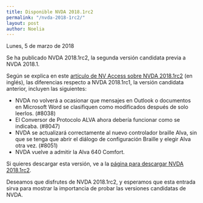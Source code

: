 ```yaml
---
title: Disponible NVDA 2018.1rc2
permalink: "/nvda-2018-1rc2/"
layout: post
author: Noelia
---
```


<footer>Lunes, 5 de marzo de 2018</footer>

Se ha publicado NVDA 2018.1rc2, la segunda versión candidata previa a NVDA 2018.1.

Según se explica en este [artículo de NV Access sobre NVDA 2018.1rc2](https://www.nvaccess.org/post/nvda-2018-1rc2-released-for-testing/) (en inglés), las diferencias respecto a NVDA 2018.1rc1, la versión candidata anterior, incluyen las siguientes:

- NVDA no volverá a ocasionar que mensajes en Outlook o documentos en Microsoft Word se clasifiquen como modificados después de solo leerlos. (#8038)
- El Conversor de Protocolo ALVA ahora debería funcionar como se indicaba. (#8047)
- NVDA se actualizará correctamente al nuevo controlador braille Alva, sin que se tenga que abrir el diálogo de configuración Braille y elegir Alva otra vez. (#8051)
- NVDA vuelve a admitir la Alva 640 Comfort.

Si quieres descargar esta versión, ve a la [página para descargar NVDA 2018.1rc2](https://www.nvaccess.org/download?nvdaVersion=2018.1rc2).

Deseamos que disfrutes de NVDA 2018.1rc2, y esperamos que esta entrada sirva para mostrar la importancia de probar las versiones candidatas de NVDA. 

